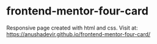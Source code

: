 # frontend-mentor-four-card
Responsive page created with html and css. 
Visit at: https://anushadevir.github.io/frontend-mentor-four-card/
